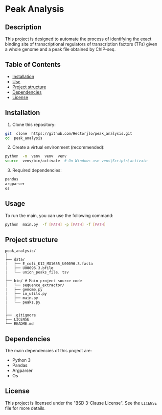 ﻿# Peak Analysis 
  
## Description

  
This project is designed to automate the process of identifying the exact binding site of transcriptional regulators of transcription factors (TFs) given a whole genome and a peak file obtained by ChIP-seq.

## Table of Contents

-  [Installation](#installation)
-  [Use](#use)
-  [Project structure](#project-structure)
-  [Dependencies](#dependencies)
-  [License](#license)
  
## Installation

1. Clone this repository:

```bash
git  clone  https://github.com/Hectorjlo/peak_analysis.git
cd  peak_analysis
```

2. Create a virtual environment (recommended):

```bash
python  -m  venv  venv  venv
source  venv/bin/activate  # On Windows use venv\Scripts\activate
```

3. Required dependencies:

```bash
pandas
argparser
os
```
  
## Usage  

To run the main, you can use the following command:
```bash
python  main.py  -f [PATH] -p [PATH] -f [PATH]
```

## Project structure

```
peak_analysis/
│
├── data/
| 	├── E_coli_K12_MG1655_U00096.3.fasta
| 	├── U00096.3.bfile
| 	└── union_peaks_file. tsv
│
├── bin/ # Main project source code
│ 	└── sequence_extractor/
|	├── genome.py
| 	├── io_utils.py
| 	├── main.py
| 	└── peaks.py
│
│
├── .gitignore
├── LICENSE
└── README.md
```

## Dependencies 

The main dependencies of this project are: 

* Python 3
* Pandas
* Argparser
* Os
 

## License

This project is licensed under the "BSD 3-Clause License". See the `LICENSE` file for more details.
